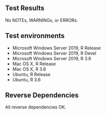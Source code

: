 ## Test Results

No NOTEs, WARNINGs, or ERRORs.

## Test environments

* Microsoft Windows Server 2019, R Release
* Microsoft Windows Server 2019, R Devel
* Microsoft Windows Server 2019, R 3.6
* Mac OS X, R Release
* Mac OS X, R 3.6
* Ubuntu, R Release
* Ubuntu, R 3.6

## Reverse Dependencies

All reverse dependencies OK.